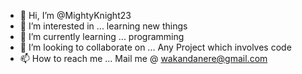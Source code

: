 - 👋 Hi, I’m @MightyKnight23
- 👀 I’m interested in ... learning new things
- 🌱 I’m currently learning ... programming 
- 💞️ I’m looking to collaborate on ... Any Project which involves code
- 📫 How to reach me ... Mail me @ wakandanere@gmail.com

<!---
MightyKnight23/MightyKnight23 is a ✨ special ✨ repository because its `README.md` (this file) appears on your GitHub profile.
You can click the Preview link to take a look at your changes.
--->
